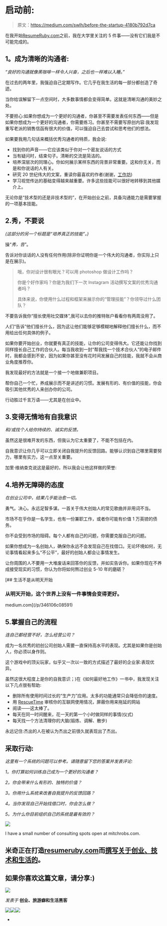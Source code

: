 # 启动前:

> 原文：<https://medium.com/swlh/before-the-startup-4180b792d7ca>

在我开始[ResumeRuby.com](http://resumeruby.com)之前，我在大学里关注的 5 件事——没有它们我是不可能完成的。

## **1。成为清晰的沟通者:**

*“良好的沟通就像黑咖啡一样令人兴奋，之后也一样难以入睡。”*

在过去的两年里，我强迫自己定期写作。它几乎在我生活的每一部分都创造了奇迹。

当你给误解留下一点空间时，大多数事情都会变得简单。这就是清晰沟通的美妙之处。

不要担心:如果你想成为一个更好的沟通者，你甚至不需要发表任何东西——但是如果你想成为一个更好的沟通者，你需要练习。你甚至不需要写原创内容:我发现重写老派的销售信函有很大的价值，可以强迫自己去尝试和思考他们的想法。

如果要我用几句话来概括优秀沟通者的特质，我会说:

*   找到你的声音——它应该类似于你对一个密友说话的方式
*   当有疑问时，结束句子。清晰的交流是简洁的。
*   培养深层次的同理心。你如何展示某样东西的背景非常重要。这和你无关，而是和你说话的人有关。
*   研究 20 世纪伟大的文案，重读你最喜欢的作者(谢谢，[工作坊](https://thisisworkshop.com/))
*   学习视觉传达的基础变得越来越重要。许多这些技能可以很好地转移到其他媒介上。

无论你是“技术型的还是非技术型的”，在开始创业之前，具备沟通能力是需要掌握的一项基本技能。

## 2.秀，不要说

*(这部分的另一个标题是“培养真正的技能”。)*

操“*秀，告*”。

告诉对你谈话的人没有任何作用(除非你证明你是一个伟大的沟通者，你实际上只是在展示)。

> 哦，你对设计很有眼光？可以用 photoshop 做设计工作吗？
> 
> 你是个好作家吗？你是为我们下一次 Instagram 活动撰写文案的优秀沟通者吗？
> 
> 具体来说，你使用什么过程和框架来展示你的“管理技能”？你领导过什么团队？

不要告诉我你“擅长使用社交媒体”,我可以去你的推特账户看看你有两周没用了。

人们“告诉”他们擅长什么，因为这让他们能够足够模糊地解释他们擅长什么，而不用给出任何具体的例子。

如果你要开始创业，你就要有真正的技能，让你的公司变得伟大。它还能让你找到同样擅长自己工作的合伙人。每当我收到一封“帮我找一个技术合伙人”的电子邮件时，我都会感到不安，因为如果你甚至没有花时间发展自己的技能，我就不会从商业角度推荐你。

我发现最好的方法就是一个接一个地做兼职项目。

帮你自己一个忙，养成展示而不是讲述的习惯。发展有形的、有价值的技能，你会吸引其他优秀的人来创办你的公司。

行动胜过千言万语——尤其是在创业中。

## 3.变得无情地有自我意识

*和/或找个人给你持续的、诚实的反馈。*

虽然这是很难开发的东西，但我认为它太重要了，不能不包括在内。

自我意识让你几乎可以立即关闭自我提升的反馈回路。能够认识到自己哪里需要努力，哪里有实力，这一点至关重要。

加里·维纳查克说这是最好的，所以我会让他这样做的荣誉:

## 4.培养无障碍的态度

*在创业公司中，结果几乎能治愈一切。*

勇气。决心。永远足智多谋。一首关于伟大创始人的常见歌曲并非用词不当。

市场不在乎你是一名学生，也有一份兼职工作，或者你可能有价值 1 万英镑的债务。

你不会受到市场的阻碍。每个人都有自己的问题，你需要克服自己的问题。

如果你想成为一名创始人，确保你永远不会发现自己在找借口。无论环境如何，无论事情看起来多么“不公平”，最好的创始人都会让事情发生。

让你周围的人不要用一大堆废话来回答你的反馈，并如实告诉你。如果你现在不养成接受现实的习惯，你认为你将如何熬过创业 5-10 年的磨砺？

[](/p/346106c08591) [## 生活不是从明天开始

### 从明天开始，这个世界上没有一件事情会变得更好。

medium.com](/p/346106c08591) 

## 5.掌握自己的流程

*连自己都经营不好，怎么经营公司？*

成为一名优秀的初创公司创始人需要一直保持高水平的表现。尤其是如果你是创始人，你必须以身作则。

这个游戏中的顶尖玩家，似乎又一次以一致的方式描述了最好的企业家:表现优异。

虽然这很大程度上是你的自我意识；)在《如何最好地工作》一书中，我发现关注以下几点很有帮助:

*   删除所有使用时间过长的“生产力”应用。太多的功能通常只会降低你的速度。
*   用 [RescueTime](https://www.rescuetime.com/) 审核你的互联网使用情况，屏蔽你用来拖延的网站
*   阅读——这太棒了。
*   每天在同一时间醒来，花一天的第一个小时做同样的事情(仪式)
*   每天找一个方法清理你的大脑(锻炼、调解、散步)

永远记住:杰出的人在被认为杰出之前很久就表现出了杰出。

## 采取行动:

*这里有一个系统的问题可以参考。请随意留下您的答案并发表评论:*

*1。你打算如何训练自己成为一个更好的沟通者？*

*2。你会带来什么有形的、独特的价值？*

*3。你用什么系统来改善自我提升的反馈回路？*

*4。当你发现自己开始找借口时，你会怎么做？*

*5。为什么你目前组织自己的系统是最有效的？*

![](img/e68fa31046e849a37d5464519d28aea0.png)

I have a small number of consulting spots open at mitchrobs.com.

## 米奇正在打造[resumeruby.com](http://resumeruby.com)而[撰写关于创业、技术和生活的](https://medium.com/@mitchrobs/latest)。

## 如果你喜欢这篇文章，请分享:)

![](img/c1192ebad88d6b1fc6ae1d6a2bc61154.png)

*发表于* **创业、旅游癖和生活黑客**

[![](img/de26c089e79a3a2a25d2b750ff6db50f.png)](http://supply.us9.list-manage.com/subscribe?u=310af6eb2240d299c7032ef6c&id=d28d8861ad)[![](img/f47a578114e0a96bdfabc3a5400688d5.png)](https://blog.growth.supply/)[![](img/c1351daa9c4f0c8ac516addb60c82f6b.png)](https://twitter.com/swlh_)

-